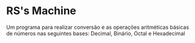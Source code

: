 # RS's Machine

Um programa para realizar conversão e as operações aritméticas básicas de números nas seguintes bases: Decimal, Binário, Octal e Hexadecimal
